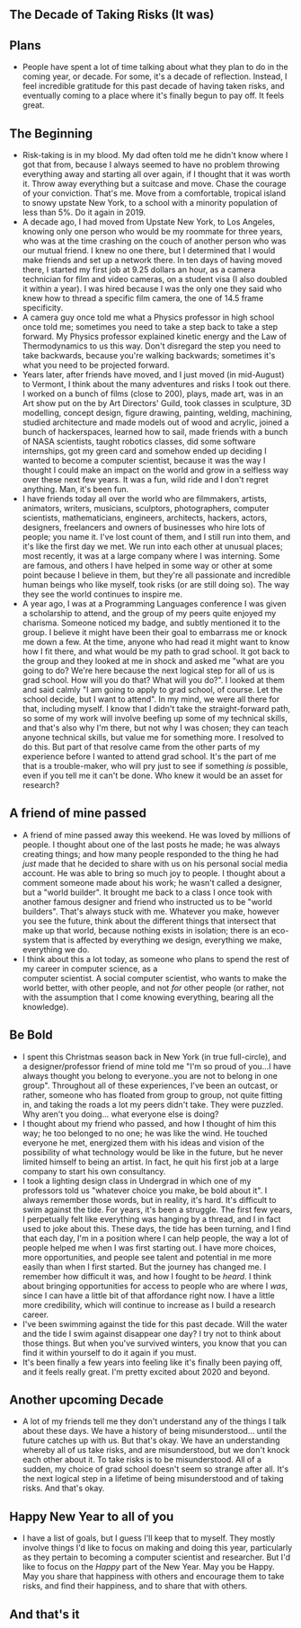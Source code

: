## The Decade of Taking Risks (It was)

## Plans
- People have spent a lot of time talking about what they plan to do in the coming year, or decade.
  For some, it's a decade of reflection. Instead, I feel incredible gratitude for this past decade of having
  taken risks, and eventually coming to a place where it's finally begun to pay off. It feels great.
  
## The Beginning
- Risk-taking is in my blood. My dad often told me he didn't know where I got that from, because I always seemed
  to have no problem throwing everything away and starting all over again, if I thought that it was worth it.
  Throw away everything but a suitcase and move. Chase the courage of your conviction. That's me. 
  Move from a comfortable, tropical island to snowy upstate New York, to a school with a minority population of less than 5%.
  Do it again in 2019.
- A decade ago, I had moved from Upstate New York, to Los Angeles, knowing only one person who would be
  my roommate for three years, who was at the time crashing on the couch of another person who was our mutual
  friend. I knew no one there, but I determined that I would make friends and set up a network there. In ten days of having
  moved there, I started my first job at 9.25 dollars an hour, as a camera technician for film and video cameras, 
  on a student visa (I also doubled it within a year). I was hired
  because I was the only one they said who knew how to thread a specific film camera, the one of 14.5 frame specificity.
- A camera guy once told me what a Physics professor in high school once told me; sometimes you need to take a step back
  to take a step forward. My Physics professor explained kinetic energy and the Law of Thermodynamics to us this way. 
  Don't disregard the step you need to take backwards, because you're walking backwards; sometimes it's what you need to be
  projected forward. 
- Years later, after friends have moved, and I just moved (in mid-August) to Vermont, I think about the many adventures
  and risks I took out there. I worked on a bunch of films (close to 200), plays, made art, was in an Art show
  put on the by Art Directors' Guild, took classes in sculpture, 3D modelling, concept design, figure drawing, painting, welding, machining, studied architecture
  and made models out of wood and acrylic, joined a bunch of hackerspaces, 
  learned how to sail, made friends with a bunch of NASA scientists, 
  taught robotics classes, did some software internships, got my green card and somehow ended up deciding I wanted to become a computer scientist, 
  because it was the way I thought I could make an impact on the world  and grow in a selfless way over these next few years. It was a fun, wild ride and I don't
  regret anything. Man, it's been fun.
- I have friends today all over the world who are filmmakers, artists, animators, writers, musicians, sculptors, photographers, computer scientists, mathematicians, engineers, architects, hackers, actors, designers, freelancers and owners of businesses who hire lots of people; you name it. I've lost count of them, and I still run into them, and it's
 like the first day we met. We run into each other at unusual places; most recently, it was at a large company where I was 
 interning. Some are famous, and others I have helped in some way or other at some point because I believe in them, but they're all passionate
 and incredible human beings who like myself, took risks (or are still doing so). The way they see the world continues to
 inspire me. 
- A year ago, I was at a Programming Languages conference I was given a scholarship to attend, and the group of my peers
  quite enjoyed my charisma. Someone noticed my badge, and subtly mentioned it to the group. 
  I believe it might have been their goal to embarrass me or knock me down a few. At the time, anyone who had
  read it might want to know how I fit there, and what would be my path to grad school. It got back to the group and 
  they looked at me in shock
  and asked me "what are you going to do? We're here because the next logical step for all of us is grad school. How will
  you do that? What will you do?". 
  I looked at them and said calmly "I am going to apply to grad school, of course. Let the school decide, but I want to attend". 
  In my mind, we were all there for that, including myself. I know that I didn't take the straight-forward path, so some of my work will involve beefing up some of my technical skills, and that's also why I'm there, but not why I was chosen; they can teach anyone technical skills, but value me for something more. I resolved to do this. But part of that resolve came from the other parts of my experience before I wanted to attend grad school. It's the part of me that is a trouble-maker, who will
  pry just to see if something *is* possible, even if you tell me it can't be done. Who knew it would be an asset for research?
  
## A friend of mine passed
- A friend of mine passed away this weekend. He was loved by millions of people. I thought about one of the last
  posts he made; he was always creating things; and how many people responded to the thing he had *just* made that
  he decided to share with us on his personal social media account. He was able to bring so much joy to people.
  I thought about a comment someone made about his work; he wasn't called a designer, but a "world builder". 
  It brought me back to a class I once took with another famous designer and friend who instructed us to be 
  "world builders". That's always stuck with me. Whatever you make, however you see the future, think about the 
  different things that intersect that make up that world, because nothing exists in isolation; there is an eco-system
  that is affected by everything we design, everything we make, everything we do. 
- I think about this a lot today, as someone who plans to spend the rest of my career in computer science, as a  
  computer scientist. A social computer scientist, who wants to make the world better, with other people, and not
  *for* other people (or rather, not with the assumption that I come knowing everything, bearing all the knowledge).
  
## Be Bold
- I spent this Christmas season back in New York (in true full-circle), and a designer/professor friend of mine
  told me "I'm so proud of you...I have always thought you belong to everyone..you are not to belong in one group".
  Throughout all of these experiences, I've been an outcast, or rather, someone who has floated from group to group,
  not quite fitting in, and taking the roads a lot my peers didn't take. They were puzzled. Why aren't you doing...
  what everyone else is doing? 
- I thought about my friend who passed, and how I thought of him this way; he too belonged to no one; he was like the wind.
  He touched everyone he met, energized them with his ideas and vision of the possibility of what technology would be like
  in the future, but he never limited himself to being an artist. In fact, he quit his first job at a large company to
  start his own consultancy. 
- I took a lighting design class in Undergrad in which one of my professors told us "whatever choice you make, be 
  bold about it". I always remember those words, but in reality, it's hard. It's difficult to swim against the tide.
  For years, it's been a struggle. The first few years, I perpetually felt like everything was hanging by a thread, and
  I in fact used to joke about this. These days, the tide has been turning, and I find that each day, I'm in a position
  where I can help people, the way a lot of people helped me when I was first starting out. I have more choices, more
  opportunities, and people see talent and potential in me more easily than when I first started. But the journey has changed me.
  I remember how difficult it was, and how I fought to be *heard*. I think about bringing opportunities for access to people
  who are where I *was*, since I can have a little bit of that affordance right now. I have a little more credibility,
  which will continue to increase as I build a research career.
- I've been swimming against the tide for this past decade. Will the water and the 
  tide I swim against disappear one day? I try not to think about those things. But when you've survived winters, you know
  that you can find it within yourself to do it again if you must.
- It's been finally a few years into feeling like it's finally been paying off, and it feels really great. I'm pretty excited
  about 2020 and beyond.
  
## Another upcoming Decade
- A lot of my friends tell me they don't understand any of the things I talk about these days. We have a history of being misunderstood... until the future catches up with us. But that's okay. We have an understanding whereby all of us take risks, and are misunderstood, but we don't knock each other about it. To take risks is to be misunderstood. All of a sudden, my choice of grad school doesn't seem so strange after all. It's the next logical step in a lifetime of being misunderstood and of taking risks.
And that's okay.
  
## Happy New Year to all of you
- I have a list of goals, but I guess I'll keep that to myself. They mostly involve things I'd like to focus on making
  and doing this year, particularly as they pertain to becoming a computer scientist and researcher. But I'd like to focus
  on the *Happy* part of the New Year. May you be Happy. May you share that happiness with others and encourage them to
  take risks, and find their happiness, and to share that with others.
  
## And that's it
  
